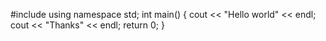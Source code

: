 #include <iostream>
using namespace std;
int main()
{
    cout << "Hello world" << endl;
    cout << "Thanks" << endl;
    return 0;
}
